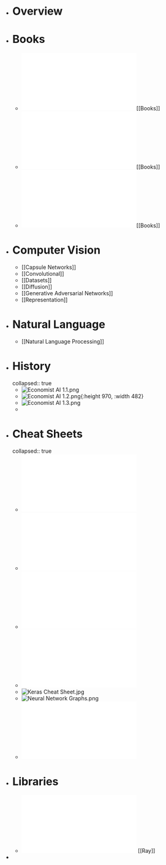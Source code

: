 - # Overview
- # Books
	- ![Deep_Learning_with_Python_Second_Editio.pdf](../assets/Deep_Learning_with_Python_Second_Editio_1672678878356_0.pdf)[[Books]]
	- ![Deep_Learning_with_PyTorch.pdf](../assets/Deep_Learning_with_PyTorch_1672678894461_0.pdf)[[Books]]
	- ![Ng_MLY01_08.pdf](../assets/Ng_MLY01_08_1672678909696_0.pdf)[[Books]]
- # Computer Vision
	- [[Capsule Networks]]
	- [[Convolutional]]
	- [[Datasets]]
	- [[Diffusion]]
	- [[Generative Adversarial Networks]]
	- [[Representation]]
- # Natural Language
	- [[Natural Language Processing]]
- # History
  collapsed:: true
	- ![Economist AI 1.1.png](../assets/Economist_AI_1.1_1672678976869_0.png)
	- ![Economist AI 1.2.png](../assets/Economist_AI_1.2_1672678983070_0.png){:height 970, :width 482}
	- ![Economist AI 1.3.png](../assets/Economist_AI_1.3_1672678989806_0.png)
	-
- # Cheat Sheets
  collapsed:: true
	- ![cheatsheet-deep-learning.pdf](../assets/cheatsheet-deep-learning_1672679021789_0.pdf)
	- ![cheatsheet-machine-learning-tips-and-tricks.pdf](../assets/cheatsheet-machine-learning-tips-and-tricks_1672679026689_0.pdf)
	- ![cheatsheet-supervised-learning.pdf](../assets/cheatsheet-supervised-learning_1672679031402_0.pdf)
	- ![cheatsheet-unsupervised-learning.pdf](../assets/cheatsheet-unsupervised-learning_1672679034839_0.pdf)
	- ![Keras Cheat Sheet.jpg](../assets/Keras_Cheat_Sheet_1672679038284_0.jpg)
	- ![Neural Network Graphs.png](../assets/Neural_Network_Graphs_1672679049051_0.png)
	- ![Standard Notations for Deep Learning.pdf](../assets/Standard_Notations_for_Deep_Learning_1672679057738_0.pdf)
- # Libraries
	- ![Tune - A Research Platform for Distributed Model Selection and Training.pdf](../assets/Tune_-_A_Research_Platform_for_Distributed_Model_Selection_and_Training_1672677273030_0.pdf) [[Ray]]
-